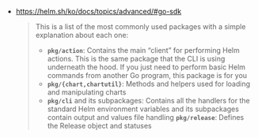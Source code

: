 - https://helm.sh/ko/docs/topics/advanced/#go-sdk  
  > This is a list of the most commonly used packages with a simple explanation about each one:
  >
  > - **`pkg/action`**: Contains the main “client” for performing Helm actions. This is the same package that the CLI is using underneath the hood. If you just need to perform basic Helm commands from another Go program, this package is for you
  > - **`pkg/{chart,chartutil}`**: Methods and helpers used for loading and manipulating charts
  > - **`pkg/cli`** and its subpackages: Contains all the handlers for the standard Helm environment variables and its subpackages contain output and values file handling
  > **`pkg/release`**: Defines the Release object and statuses